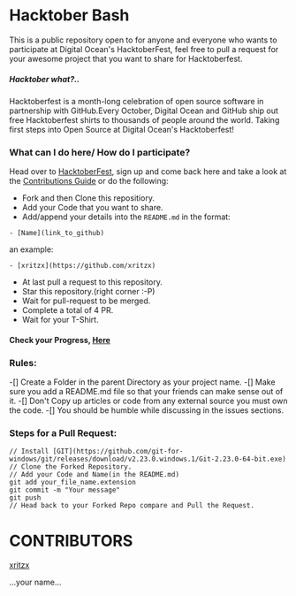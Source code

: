 # Hacktober Bash
This is a public repository open to  for anyone and everyone who wants to participate at Digital Ocean's HacktoberFest, feel free to pull a request for your awesome project that you want to share for Hacktoberfest.

##### Hacktober what?.. 
Hacktoberfest is a month-long celebration of open source software in partnership with GitHub.Every October, Digital Ocean and GitHub ship out free Hacktoberfest shirts to thousands of people around the world.
Taking first steps into Open Source at Digital Ocean's Hacktoberfest!

### What can I do here/ How do I participate?

Head over to [HacktoberFest](https://hacktoberfest.digitalocean.com/), sign up and come back here and take a look at the [Contributions Guide](README.md) or do the following:

- Fork and then Clone this repositiory.
- Add your Code that you want to share.
- Add/append your details into the `README.md` in the format:

```
- [Name](link_to_github)
```
an example:
```
- [xritzx](https://github.com/xritzx)
```
- At last pull a request to this repository.
- Star this repository.(right corner :-P)
- Wait for pull-request to be merged.
- Complete a total of 4 PR.
- Wait for your T-Shirt.

#### Check your Progress, [Here](https://hacktoberfest.digitalocean.com/details)

### Rules:
-[] Create a Folder in the parent Directory as your project name.
-[] Make sure you add a README.md file so that your friends can make sense out of it.
-[] Don't Copy up articles or code from any external source you must own the code.
-[] You should be humble while discussing in the issues sections.

### Steps for a Pull Request:
```
// Install [GIT](https://github.com/git-for-windows/git/releases/download/v2.23.0.windows.1/Git-2.23.0-64-bit.exe)
// Clone the Forked Repository.
// Add your Code and Name(in the README.md)
git add your_file_name.extension
git commit -m "Your message"
git push
// Head back to your Forked Repo compare and Pull the Request.
```

# CONTRIBUTORS
[xritzx](https://github.com/xritzx)

...your name...
